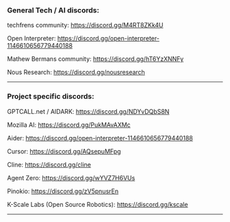 ### General Tech / AI discords:

techfrens community: https://discord.gg/M4RT8ZKk4U

Open Interpreter: https://discord.gg/open-interpreter-1146610656779440188

Mathew Bermans community: https://discord.gg/hT6YzXNNFy

Nous Research: https://discord.gg/nousresearch


---
### Project specific discords:

GPTCALL.net / AIDARK: https://discord.gg/NDYvDQbS8N

Mozilla AI: https://discord.gg/PukMAvAXMc

Aider: https://discord.gg/open-interpreter-1146610656779440188

Cursor: https://discord.gg/AQsepuMFpg

Cline: https://discord.gg/cline

Agent Zero: https://discord.gg/wYVZ7H6VUs

Pinokio: https://discord.gg/zV5pnusrEn

K-Scale Labs (Open Source Robotics): https://discord.gg/kscale

---
